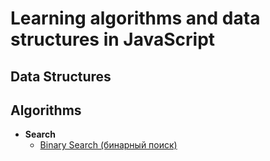 # Learning algorithms and data structures in JavaScript

## Data Structures

## Algorithms

* **Search**
  * [Binary Search (бинарный поиск)](algorithms/search/binary-search)